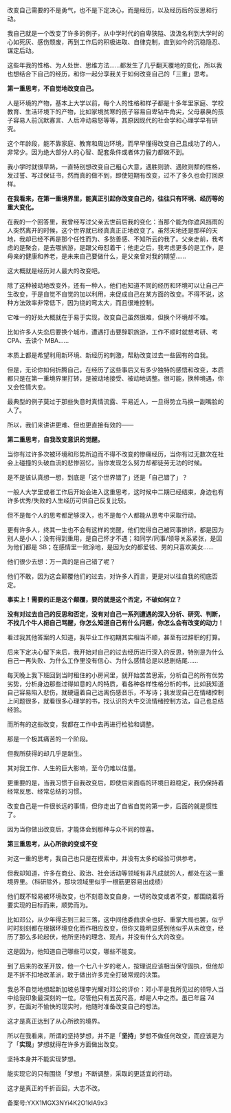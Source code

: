改变自己需要的不是勇气，也不是下定决心，而是经历，以及经历后的反思和行动。

我自己就是一个改变了许多的例子，从中学时代的自卑狭隘、汲汲名利到大学时的心如死灰、感伤颓废，再到工作后的积极进取、自律克制，直到如今的沉稳隐忍、谋定后动。

这些年我的性格、为人处世、思维方法……都发生了几乎翻天覆地的变化，所以我也想结合下自己的经历，和你一起分享我关于如何改变自己的「三重」思考。

**第一重思考，不自觉地改变自己。**

人是环境的产物，基本上大学以前，每个人的性格和样子都是十多年里家庭、学校教育、生活环境下的产物，比如家境贫寒的孩子容易自卑钻牛角尖，父母暴戾的孩子容易人前沉默寡言、人后冲动易怒等等，其原因现代的社会学和心理学早有研究。

这个年龄段，能不靠家庭、教育和周边环境，而早早懂得改变自己且成功了的人，非常少。因为绝大部分人的心智、配套条件或者体力毅力都做不到。

我小学时就很早熟，一直特别想改变自己粗心大意，遇胜则骄、遇败则颓的性格，发过誓、写过保证书，然而真的做不到，即使短期有改变，过不了多久也会打回原样。

**在我看来，在第一重境界里，能真正引起你改变自己的，往往只有环境、经历等的重大变化。**

在我的一个回答里，我曾经写过父亲去世前后我的变化：当那个能为你遮风挡雨的人突然离开的时候，这个世界就已经真真正正地改变了。虽然天地还是那样的天地，我却已经不再是那个任性而为、多愁善感、不知所云的我了。父亲走前，我考虑的是聚会，是去哪旅游，是跟父母怼着干；他走之后，我考虑更多的是工作，是母亲的健康和养老，是未来自己要做什么，是父亲曾对我的期望……

这大概就是经历对人最大的改变吧。

除了这种被动地改变外，还有一种人，他们也知道不同的经历和环境可以让自己产生改变，于是自觉不自觉的加以利用，来促成自己在某方面的改变。不得不说，这种方法效率非常低下，因为绕的弯太大，而且很难控制。

它唯一的好处大概就在于易于实现，改变自己虽然很难，但换个环境却不难。

比如许多人失恋后要换个城市，遭遇打击要辞职旅游，工作不顺时就想考研、考 CPA、去读个 MBA……

本质上都是希望利用新环境、新经历的刺激，帮助改变过去一些固有的自我。

但是，无论你如何折腾自己，在经历了这些事后又有多少独特的感悟和改变，本质都只是在第一重境界里打转，是被动地接受、被动地调整。很可能，换种境遇，你又会性情大变。

最典型的例子莫过于那些失意时真情流露、平易近人，一旦得势立马换一副嘴脸的人了。

所以，我们来讲讲更难、但也更直接有效的——

**第二重思考，自我改变意识的觉醒。**

当你有过许多次被环境和形势所迫而不得不改变的惨痛经历，当你有过无数次在社会上碰撞的头破血流的悲惨回忆，当你发现怎么努力却都徒劳无功的时候。

是不是该认真想一想，到底是「这个世界错了」还是「自己错了」？

一般人大学里或者工作后开始会进入这重思考，这时候中二期已经结束，身边也有许多优秀/失败的人生经历可供自己反复比较。

但不是每个人的思考都足够深入，也不是每个人都能从思考中采取行动。

更有许多人，终其一生也不会有这样的觉醒，他们觉得自己被同事排挤，都是因为别人是小人；没有得到重用，是自己怀才不遇；和同学/同事/领导关系紧张，是因为他们都是 SB；在感情里一败涂地，是因为女的都爱钱、男的只喜欢美女……

他们很少去想：万一真的是自己错了呢？

他们不敢，因为这会颠覆他们的过去，对许多人而言，更是对以往自我的彻底否定。 

**事实上！需要的正是这个颠覆，要的就是这个否定，不破如何立？**

**没有对过去自己的反思和否定，没有对自己一系列遭遇的深入分析、研究、判断，不找几个牛人把自己骂醒，你怎么知道自己有什么问题，你怎么会有改变的动力！**

看过我其他答案的人知道，我毕业工作初期其实相当不顺，甚至有过辞职的打算。

后来下定决心留下来后，我开始对自己的过去经历进行深入的反思，特别是为什么自己一再失败、为什么工作里没有信心、为什么感情总是以悲剧结尾……

每天晚上我下班回到当时租住的小房间里，就开始苦苦思索，分析自己的所有优势劣势，分析身边那些过得如意的人的特质，看各种各样性格分析的书，比如我知道自己容易陷入悲伤，就硬逼着自己远离伤感音乐，不写诗；我发现自己在情绪控制上问题很多，就看很多心理学的书，找认识的大牛交流情绪控制方法，自己也总结经验。

而所有的这些改变，我都在工作中去再进行检验和调整。

那是一个极其痛苦的一个阶段。

但我所获得的却几乎是新生。

其对我工作、人生的巨大影响，至今仍难以估量。

更重要的是，当我习惯于自我改变后，即使后来面临的环境日趋稳定，我仍保持着经常反思、经常总结的习惯。

改变自己是一件很长远的事情，但你走出了自省自觉的第一步，后面的就是惯性了。

因为当你做出改变后，才能体会到那种与众不同的惊喜。

**第三重思考，从心所欲的变或不变**

对这一重的思考，我自己也只是在摸索中，并没有太多的经验可供参考。

但我却知道，许多在商业、政治、社会活动等领域有非凡成就的人，都处在这一重境界里。（科研除外，那块领域里似乎一根筋更容易出成绩）

他们既不轻易被环境改变，也不刻意改变自身，一切的改变或者不变，都围绕着将要实现的目标而来，顺势而为。

比如邓公，从少年得志到三起三落，这中间他委曲求全也好、重掌大局也罢，似乎时时刻刻都在根据环境变化而作相应改变，但你又能明显感到他似乎从未改变，经历了那么多轮起伏，他所坚持的理念、观点，并没有什么大的改变。

这是因为，他知道自己哪些可以变，哪些不能变。

到了后来的改革开放，他一个七八十岁的老人，按理说应该相当保守固执，但他却是不折不扣地改革派，敢于做出许多完全打破常规的决策。

我总不自觉地想起新加坡总理李光耀对邓公的评价：邓小平是我所见过的领导人当中给我印象最深刻的一位。尽管他只有五英尺高，却是人中之杰。虽已年届 74 岁，在面对不愉快的现实时，他随时准备改变自己的想法。

这才是真正达到了从心所欲的境界。

所以在我看来，所谓的坚持梦想，并不是「**坚持**」梦想不做任何改变，而应该是为了「**实现**」梦想就得在许多方面做出改变。

坚持本身并不能实现梦想。

能实现它的只有围绕「梦想」不断调整，采取的更适宜的行动。

这才是真正的千折百回，大志不改。

备案号:YXX1MGX3NYi4K2O1kIA9x3
